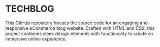 # TECHBLOG
This GitHub repository houses the source code for an engaging and responsive eCommerce blog website. Crafted with HTML and CSS, this project combines sleek design elements with functionality to create an immersive online experience. 
